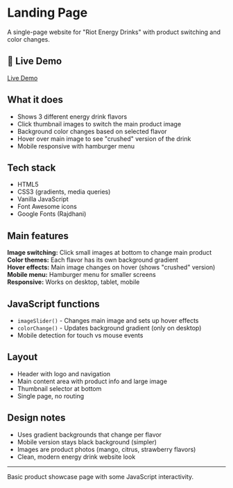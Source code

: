 # Landing Page

A single-page website for "Riot Energy Drinks" with product switching and color changes.

## 🚀 Live Demo

<a href="https://landing-page-beta-dun.vercel.app/" target="_blank">Live Demo</a>


## What it does

- Shows 3 different energy drink flavors
- Click thumbnail images to switch the main product image
- Background color changes based on selected flavor
- Hover over main image to see "crushed" version of the drink
- Mobile responsive with hamburger menu

## Tech stack

- HTML5
- CSS3 (gradients, media queries)
- Vanilla JavaScript
- Font Awesome icons
- Google Fonts (Rajdhani)

## Main features

**Image switching:** Click small images at bottom to change main product  
**Color themes:** Each flavor has its own background gradient  
**Hover effects:** Main image changes on hover (shows "crushed" version)  
**Mobile menu:** Hamburger menu for smaller screens  
**Responsive:** Works on desktop, tablet, mobile  

## JavaScript functions

- `imageSlider()` - Changes main image and sets up hover effects
- `colorChange()` - Updates background gradient (only on desktop)
- Mobile detection for touch vs mouse events

## Layout

- Header with logo and navigation
- Main content area with product info and large image
- Thumbnail selector at bottom
- Single page, no routing

## Design notes

- Uses gradient backgrounds that change per flavor
- Mobile version stays black background (simpler)
- Images are product photos (mango, citrus, strawberry flavors)
- Clean, modern energy drink website look

---

Basic product showcase page with some JavaScript interactivity.
